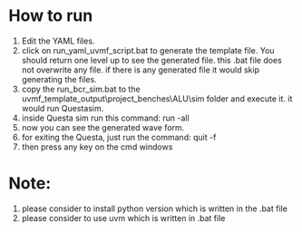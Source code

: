 # How to run

1. Edit the YAML files.
2. click on run_yaml_uvmf_script.bat to generate the template file. You should return one level up to see the generated file. this .bat file does not overwrite any file. if there is any generated file it would skip generating the files.
3. copy the run_bcr_sim.bat to the uvmf_template_output\project_benches\ALU\sim folder and execute it. it would run Questasim.
4. inside Questa sim run this command: run -all
5. now you can see the generated wave form.
6. for exiting the Questa, just run the command: quit -f
7. then press any key on the cmd windows

# Note:

1. please consider to install python version which is written in the .bat file
2. please consider to use uvm which is written in .bat file
